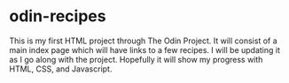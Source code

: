 # odin-recipes
This is my first HTML project through The Odin Project. 
It will consist of a main index page which will have links to a few recipes.
I will be updating it as I go along with the project. Hopefully it will show my progress
with HTML, CSS, and Javascript.